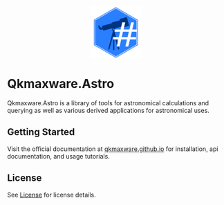 <p align="center">
  <img width="120" height="120" src="docs/images/logo.svg">
</p>

# Qkmaxware.Astro
Qkmaxware.Astro is a library of tools for astronomical calculations and querying as well as various derived applications for astronomical uses.

## Getting Started
Visit the official documentation at [qkmaxware.github.io](https://qkmaxware.github.io/Astro/) for installation, api documentation, and usage tutorials.

## License
See [License](LICENSE.md) for license details.